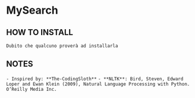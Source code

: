 # MySearch


## HOW TO INSTALL
```
Dubito che qualcuno proverà ad installarla
```


## NOTES
`- Inspired by: **The-CodingSloth**`
`- **NLTK**: Bird, Steven, Edward Loper and Ewan Klein (2009), Natural Language Processing with Python. O’Reilly Media Inc.`